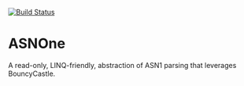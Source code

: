 [![Build Status](https://travis-ci.org/HardenedElements/ASNOne.svg?branch=master)](https://travis-ci.org/HardenedElements/ASNOne)

# ASNOne
A read-only, LINQ-friendly, abstraction of ASN1 parsing that leverages BouncyCastle.

